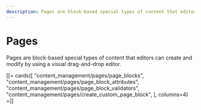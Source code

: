 ```yaml
---
description: Pages are block-based special types of content that editors can create and modify by using a visual drag-and-drop editor.
---
```


# Pages

Pages are block-based special types of content that editors can create and modify by using a visual drag-and-drop editor.

[[= cards([
    "content_management/pages/page_blocks",
    "content_management/pages/page_block_attributes",
    "content_management/pages/page_block_validators",
    "content_management/pages/create_custom_page_block",
], columns=4) =]]
